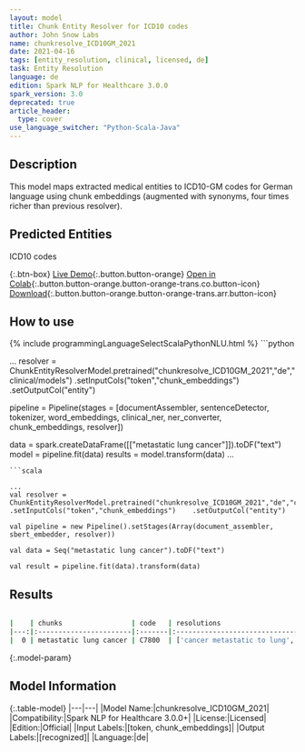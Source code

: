 ```yaml
---
layout: model
title: Chunk Entity Resolver for ICD10 codes
author: John Snow Labs
name: chunkresolve_ICD10GM_2021
date: 2021-04-16
tags: [entity_resolution, clinical, licensed, de]
task: Entity Resolution
language: de
edition: Spark NLP for Healthcare 3.0.0
spark_version: 3.0
deprecated: true
article_header:
  type: cover
use_language_switcher: "Python-Scala-Java"
---
```


## Description

This model maps extracted medical entities to ICD10-GM codes for German language using chunk embeddings (augmented with synonyms, four times richer than previous resolver).

## Predicted Entities

ICD10 codes

{:.btn-box}
[Live Demo](https://demo.johnsnowlabs.com/healthcare/ER_ICD10_GM_DE/){:.button.button-orange}
[Open in Colab](https://colab.research.google.com/github/JohnSnowLabs/spark-nlp-workshop/blob/master/tutorials/Certification_Trainings/Healthcare/3.Clinical_Entity_Resolvers.ipynb){:.button.button-orange.button-orange-trans.co.button-icon}
[Download](https://s3.amazonaws.com/auxdata.johnsnowlabs.com/clinical/models/chunkresolve_ICD10GM_2021_de_3.0.0_3.0_1618603791008.zip){:.button.button-orange.button-orange-trans.arr.button-icon}

## How to use



<div class="tabs-box" markdown="1">
{% include programmingLanguageSelectScalaPythonNLU.html %}
```python

...
resolver = ChunkEntityResolverModel.pretrained("chunkresolve_ICD10GM_2021","de","clinical/models")    .setInputCols("token","chunk_embeddings")    .setOutputCol("entity")

pipeline = Pipeline(stages = [documentAssembler, sentenceDetector, tokenizer, word_embeddings, clinical_ner, ner_converter, chunk_embeddings, resolver])

data = spark.createDataFrame([["metastatic lung cancer"]]).toDF("text")
model = pipeline.fit(data)
results = model.transform(data)
...

```
```scala

...
val resolver = ChunkEntityResolverModel.pretrained("chunkresolve_ICD10GM_2021","de","clinical/models")    .setInputCols("token","chunk_embeddings")    .setOutputCol("entity")

val pipeline = new Pipeline().setStages(Array(document_assembler, sbert_embedder, resolver))

val data = Seq("metastatic lung cancer").toDF("text")

val result = pipeline.fit(data).transform(data)

```
</div>

## Results

```bash

|    | chunks                 | code   | resolutions                                                                                                                                                                                                                                                                                                                                                                                                                                                                       | all_codes                                                                                              | billable_hcc_status_score   | all_distances                                                                                                            |
|---:|:-----------------------|:-------|:----------------------------------------------------------------------------------------------------------------------------------------------------------------------------------------------------------------------------------------------------------------------------------------------------------------------------------------------------------------------------------------------------------------------------------------------------------------------------------|:-------------------------------------------------------------------------------------------------------|:----------------------------|:-------------------------------------------------------------------------------------------------------------------------|
|  0 | metastatic lung cancer | C7800  | ['cancer metastatic to lung', 'metastasis from malignant tumor of lung', 'cancer metastatic to left lung', 'history of cancer metastatic to lung', 'metastatic cancer', 'history of cancer metastatic to lung (situation)', 'metastatic adenocarcinoma to bilateral lungs', 'cancer metastatic to chest wall', 'metastatic malignant neoplasm to left lower lobe of lung', 'metastatic carcinoid tumour', 'cancer metastatic to respiratory tract', 'metastatic carcinoid tumor'] | ['C7800', 'C349', 'C7801', 'Z858', 'C800', 'Z8511', 'C780', 'C798', 'C7802', 'C799', 'C7830', 'C7B00'] | ['1', '1', '8']             | ['0.0464', '0.0829', '0.0852', '0.0860', '0.0914', '0.0989', '0.1133', '0.1220', '0.1220', '0.1253', '0.1249', '0.1260'] |

```

{:.model-param}
## Model Information

{:.table-model}
|---|---|
|Model Name:|chunkresolve_ICD10GM_2021|
|Compatibility:|Spark NLP for Healthcare 3.0.0+|
|License:|Licensed|
|Edition:|Official|
|Input Labels:|[token, chunk_embeddings]|
|Output Labels:|[recognized]|
|Language:|de|
